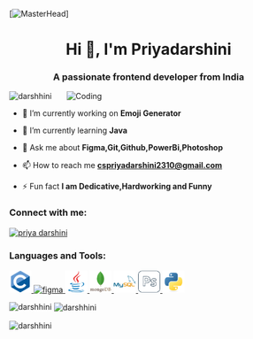 [![MasterHead](https://strapi.dhiwise.com/uploads/618fa90c201104b94458e1fb_64be4f147e63445528a57d5e_Figma_Dev_Mode_Everything_You_Need_to_Know_OG_Image_830ae3699f.jpg)]
<h1 align="center">Hi 👋, I'm Priyadarshini</h1>
<h3 align="center">A passionate frontend developer from India</h3>
<img align="right" alt="Coding" width="400" src="https://mir-s3-cdn-cf.behance.net/project_modules/disp/601014116770475.6068beff4640a.gif"

<p align="left"> <img src="https://komarev.com/ghpvc/?username=darshhini&label=Profile%20views&color=0e75b6&style=flat" alt="darshhini" /> </p>

- 🔭 I’m currently working on **Emoji Generator**

- 🌱 I’m currently learning **Java**

- 💬 Ask me about **Figma,Git,Github,PowerBi,Photoshop**

- 📫 How to reach me **cspriyadarshini2310@gmail.com**

- ⚡ Fun fact **I am Dedicative,Hardworking and Funny**

<h3 align="left">Connect with me:</h3>
<p align="left">
<a href="https://linkedin.com/in/priya darshini" target="blank"><img align="center" src="https://raw.githubusercontent.com/rahuldkjain/github-profile-readme-generator/master/src/images/icons/Social/linked-in-alt.svg" alt="priya darshini" height="30" width="40" /></a>
</p>

<h3 align="left">Languages and Tools:</h3>
<p align="left"> <a href="https://www.cprogramming.com/" target="_blank" rel="noreferrer"> <img src="https://raw.githubusercontent.com/devicons/devicon/master/icons/c/c-original.svg" alt="c" width="40" height="40"/> </a> <a href="https://www.figma.com/" target="_blank" rel="noreferrer"> <img src="https://www.vectorlogo.zone/logos/figma/figma-icon.svg" alt="figma" width="40" height="40"/> </a> <a href="https://www.java.com" target="_blank" rel="noreferrer"> <img src="https://raw.githubusercontent.com/devicons/devicon/master/icons/java/java-original.svg" alt="java" width="40" height="40"/> </a> <a href="https://www.mongodb.com/" target="_blank" rel="noreferrer"> <img src="https://raw.githubusercontent.com/devicons/devicon/master/icons/mongodb/mongodb-original-wordmark.svg" alt="mongodb" width="40" height="40"/> </a> <a href="https://www.mysql.com/" target="_blank" rel="noreferrer"> <img src="https://raw.githubusercontent.com/devicons/devicon/master/icons/mysql/mysql-original-wordmark.svg" alt="mysql" width="40" height="40"/> </a> <a href="https://www.photoshop.com/en" target="_blank" rel="noreferrer"> <img src="https://raw.githubusercontent.com/devicons/devicon/master/icons/photoshop/photoshop-line.svg" alt="photoshop" width="40" height="40"/> </a> <a href="https://www.python.org" target="_blank" rel="noreferrer"> <img src="https://raw.githubusercontent.com/devicons/devicon/master/icons/python/python-original.svg" alt="python" width="40" height="40"/> </a> </p>

<p><img align="left" src="https://github-readme-stats.vercel.app/api/top-langs?username=darshhini&show_icons=true&locale=en&layout=compact" alt="darshhini" /></p>

<p>&nbsp;<img align="center" src="https://github-readme-stats.vercel.app/api?username=darshhini&show_icons=true&locale=en" alt="darshhini" /></p>

<p><img align="center" src="https://github-readme-streak-stats.herokuapp.com/?user=darshhini&" alt="darshhini" /></p>


